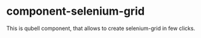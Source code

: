 component-selenium-grid
=======================

This is qubell component, that allows to create selenium-grid in few clicks.
